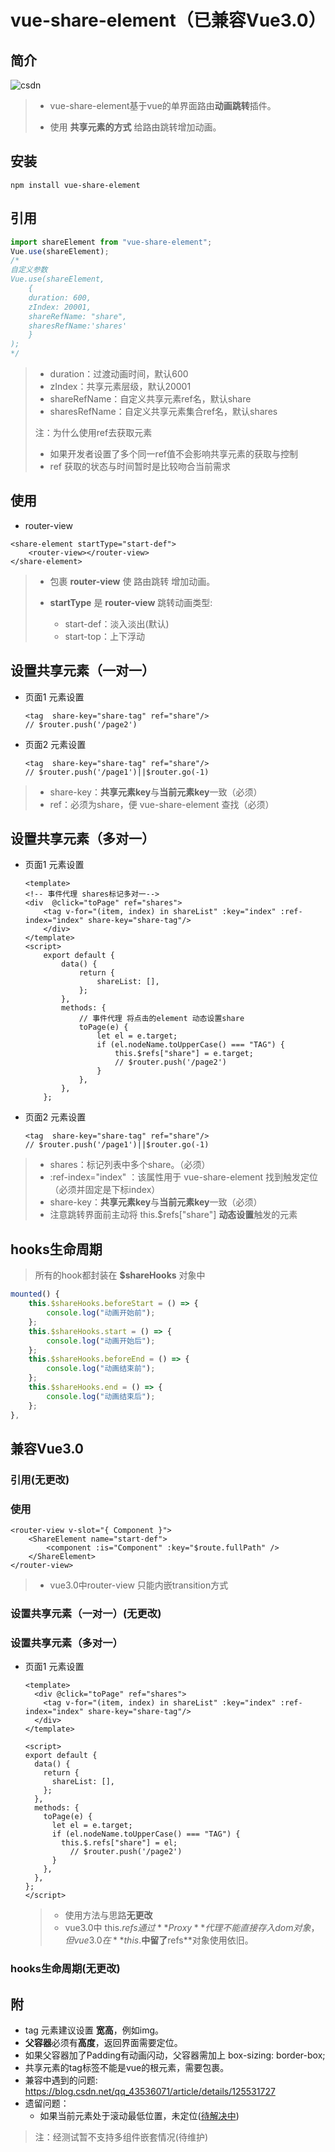 # vue-share-element（已兼容Vue3.0）

## 简介

![csdn](https://img-blog.csdnimg.cn/4f3944b991ea457aa95e487a7d90230a.gif#pic_center)

> + vue-share-element基于vue的单界面路由**动画跳转**插件。
>
> + 使用 **共享元素的方式** 给路由跳转增加动画。

## 安装

```shell
npm install vue-share-element
```

## 引用

```js
import shareElement from "vue-share-element";
Vue.use(shareElement);
/*
自定义参数 
Vue.use(shareElement,
	{ 
	duration: 600, 
	zIndex: 20001,
	shareRefName: "share",
	sharesRefName:'shares' 
	}
);
*/ 
```

> + duration：过渡动画时间，默认600
> + zIndex：共享元素层级，默认20001
> + shareRefName：自定义共享元素ref名，默认share
> + sharesRefName：自定义共享元素集合ref名，默认shares
>
> 注：为什么使用ref去获取元素
>
> + 如果开发者设置了多个同一ref值不会影响共享元素的获取与控制
> + ref 获取的状态与时间暂时是比较吻合当前需求

## 使用

+ router-view

```vue
<share-element startType="start-def">
    <router-view></router-view>
</share-element>
```

> + 包裹 **router-view** 使 路由跳转 增加动画。
>
> + **startType** 是 **router-view** 跳转动画类型:
>   + start-def：淡入淡出(默认)
>   + start-top：上下浮动

## 设置共享元素（一对一）

+ 页面1  元素设置 

  ```vue
  <tag  share-key="share-tag" ref="share"/>
  // $router.push('/page2')
  ```

+ 页面2  元素设置 

  ```vue
  <tag  share-key="share-tag" ref="share"/>
  // $router.push('/page1')||$router.go(-1)
  ```

> + share-key：**共享元素key**与**当前元素key**一致（必须）
> + ref：必须为share，便 vue-share-element 查找（必须）

## 设置共享元素（多对一）

+ 页面1  元素设置 

  ```vue
  <template>
  <!-- 事件代理 shares标记多对一-->
  <div  @click="toPage" ref="shares">
      <tag v-for="(item, index) in shareList" :key="index" :ref-index="index" share-key="share-tag"/>
      </div>
  </template>
  <script>
      export default {
          data() {
              return {
                  shareList: [],
              };
          },
          methods: {
              // 事件代理 将点击的element 动态设置share
              toPage(e) {
                  let el = e.target;
                  if (el.nodeName.toUpperCase() === "TAG") {
                      this.$refs["share"] = e.target;
                      // $router.push('/page2')
                  }
              },
          },
      };
  ```

+ 页面2  元素设置 

  ```vue
  <tag  share-key="share-tag" ref="share"/>
  // $router.push('/page1')||$router.go(-1)
  ```

> + shares：标记列表中多个share。（必须）
> + :ref-index="index"  ：该属性用于 vue-share-element 找到触发定位（必须并固定是下标index）
> + share-key：**共享元素key**与**当前元素key**一致（必须）
> + 注意跳转界面前主动将 this.$refs["share"] **动态设置**触发的元素

## hooks生命周期

> 所有的hook都封装在 **$shareHooks** 对象中

```js
mounted() {
    this.$shareHooks.beforeStart = () => {
        console.log("动画开始前");
    };
    this.$shareHooks.start = () => {
        console.log("动画开始后");
    };
    this.$shareHooks.beforeEnd = () => {
        console.log("动画结束前");
    };
    this.$shareHooks.end = () => {
        console.log("动画结束后");
    };
},
```

## 兼容Vue3.0

### 引用(无更改)

### 使用

```vue
<router-view v-slot="{ Component }">
    <ShareElement name="start-def">
        <component :is="Component" :key="$route.fullPath" />
    </ShareElement>
</router-view>
```

> + vue3.0中router-view 只能内嵌transition方式

### 设置共享元素（一对一）(无更改)

### 设置共享元素（多对一）

+ 页面1  元素设置 

  ```vue
  <template>
    <div @click="toPage" ref="shares">
      <tag v-for="(item, index) in shareList" :key="index" :ref-index="index" share-key="share-tag"/>
    </div>
  </template>
  
  <script>
  export default {
    data() {
      return {
        shareList: [],
      };
    },
    methods: {
      toPage(e) {
        let el = e.target;
        if (el.nodeName.toUpperCase() === "TAG") {
          this.$.refs["share"] = el;
    		// $router.push('/page2')
        }
      },
    },
  };
  </script>
  
  ```

  > + 使用方法与思路**无更改**
  > + vue3.0中 this.$refs通过**Proxy**代理不能直接存入dom对象，但vue3.0在**this.$**中留了**refs**对象使用依旧。

### hooks生命周期(无更改)

## 附

+ tag 元素建议设置 **宽高**，例如img。
+ **父容器**必须有**高度**，返回界面需要定位。
+ 如果父容器加了Padding有动画闪动，父容器需加上 box-sizing: border-box;
+ 共享元素的tag标签不能是vue的根元素，需要包裹。
+ 兼容中遇到的问题:  https://blog.csdn.net/qq_43536071/article/details/125531727
+ 遗留问题：
  + 如果当前元素处于滚动最低位置，未定位(<u>待解决中</u>)




> 注：经测试暂不支持多组件嵌套情况(待维护)
